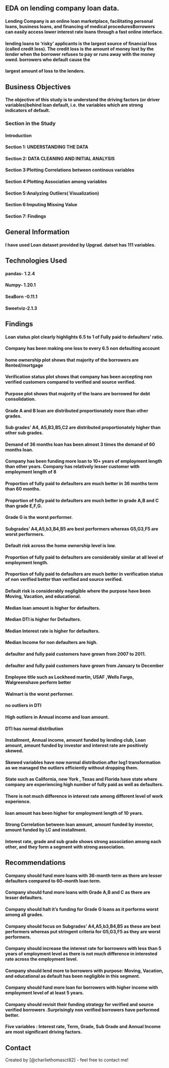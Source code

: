 ## EDA on lending company loan data.
#### Lending Company is an online loan marketplace, facilitating personal loans, business loans, and financing of medical proceduresBorrowers can easily access lower interest rate loans through a fast online interface. 
#### lending loans to ‘risky’ applicants is the largest source of financial loss (called credit loss). The credit loss is the amount of money lost by the lender when the borrower refuses to pay or runs away with the money owed. borrowers who default cause the 
#### largest amount of loss to the lenders.

## Business Objectives 

#### The objective of this  study is to understand the driving factors (or driver variables)behind loan default, i.e. the variables which are strong indicators of default.
### Section in the Study
#### Introduction
#### Section 1: UNDERSTANDING THE DATA
#### Section 2: DATA CLEANING AND INITIAL ANALYSIS
#### Section 3:Plotting Correlations between continous variables
#### Section 4:Plotting Association among variables
#### Section 5:Analyzing Outliers( Visualization)
#### Section 6:Imputing Missing Value
#### Section 7: Findings


## General Information
#### I have used Loan dataset provided by Upgrad. datset has 111 variables.

## Technologies Used
#### pandas- 1.2.4
#### Numpy- 1.20.1
#### SeaBorn -0.11.1
#### Sweetviz-2.1.3

## Findings
#### Loan status plot clearly highlights 6.5 to 1  of Fully paid to defaulters' ratio. 
#### Company has been making one loss to every 6.5 non defaulting account
#### home ownership plot shows that majority of the borrowers are Rented/mortgage
#### Verification status plot shows that company has been accepting non verified  customers compared to verified and source verified.
#### Purpose plot shows that majority of the loans are borrowed for debt consolidation.
#### Grade A and B loan are distributed  proportionately more than other grades.
#### Sub grades' A4, A5,B3,B5,C2 are distributed proportionately higher than other sub grades.
#### Demand of 36 months loan has been almost 3 times the demand of 60 months loan.
#### Company has been funding more loan to 10+ years of employment length than other years. Company has relatively lesser customer with employment length of 8 
#### Proportion of fully paid to defaulters are much better in 36 months term than 60 months.
#### Proportion of fully paid to defaulters are much better in grade A,B and C than grade E,F,G.
#### Grade G is the worst performer.
#### Subgrades’ A4,A5,b3,B4,B5 are best performers whereas G5,G3,F5 are worst performers.
#### Default risk across the home ownership level is low.
#### Proportion of fully paid to defaulters are considerably similar at all level of employment length.
#### Proportion of fully paid to defaulters are much better in verification status of non verified better than verified and source verified.
#### Default risk is considerably negligible where the purpose have been Moving, Vacation, and educational.
#### Median loan amount is higher for defaulters.
#### Median DTI is higher for Defaulters.
#### Median Interest rate is higher for defaulters.
#### Median Income for non defaulters are high.
#### defaulter and fully paid customers have grown from 2007 to 2011.
#### defaulter and fully paid customers have grown from January to December
#### Employee title such as Lockheed martin, USAF ,Wells Fargo, Walgreenshave perform better 
#### Walmart is the worst performer.
#### no outliers in DTI
#### High outliers in Annual income and loan amount.
#### DTI has normal distribution
#### Installment, Annual income, amount funded by lending club, Loan amount, amount funded by investor and interest rate are positively skewed.
#### Skewed variables have now normal distribution after log1 transformation as we managed the outliers efficiently without dropping them.
#### State such as California, new York , Texas and Florida have state where company are experiencing high number of fully paid as well as defaulters.
#### There is not much difference in interest rate among  different level of work experience.
#### loan amount has been higher for employment length of 10 years.
#### Strong Correlation between loan amount, amount funded by investor, amount funded by LC and installment.
#### Interest rate, grade and sub grade shows strong association among each other, and they form a segment with strong association.

## Recommendations
#### Company should fund more loans with 36-month term as there are lesser defaulters compared to 60-month loan term.
#### Company should fund more loans with Grade A,B and C  as there are lesser defaulters.
#### Company should halt it’s funding for Grade G loans as it performs worst among all grades.
#### Company should focus on Subgrades’ A4,A5,b3,B4,B5 as these are best performers whereas put stringent criteria for G5,G3,F5 as they are worst performers.
#### Company should increase the interest rate for borrowers with less than 5 years of employment level as there is not much difference in interested rate across the employment level. 
#### Company should lend more to borrowers with purpose: Moving, Vacation, and educational as default has been negligible in this segment.
#### Company should fund more loan for borrowers with higher income with employment level of at least 5 years.
#### Company should revisit their funding strategy for verified and source verified borrowers .Surprisingly non verified borrowers have performed better.
#### Five variables : Interest rate, Term, Grade, Sub Grade and Annual Income are most significant driving factors. 







## Contact
Created by [@charliethomasct82] - feel free to contact me!


